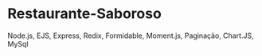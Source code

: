 # Restaurante-Saboroso

Node.js, EJS, Express, Redix, Formidable, Moment.js, Paginação, Chart.JS, MySql